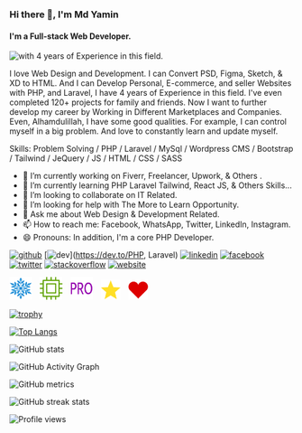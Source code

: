 ### Hi there 👋, I'm Md Yamin
#### I'm a Full-stack Web Developer.
![with 4 years of Experience in this field.](https://scontent.fdac138-1.fna.fbcdn.net/v/t39.30808-6/298612775_1032178847559134_5649362215551018172_n.jpg?stp=dst-jpg_p960x960&_nc_cat=111&ccb=1-7&_nc_sid=e3f864&_nc_ohc=NPU54zYpd3cAX-Xcasg&_nc_oc=AQmkFIseZlkfhBWYlpDPYWmF-HX61mgxoJpmPEhNrQ_v5x2q5OcmKrMa_iuFSPAOXOo&_nc_ht=scontent.fdac138-1.fna&oh=00_AT_6FmWdDMPdiQVCjuhVh4TX2nlQ7jNqR5mxsynOznh8sA&oe=63386489)

I love Web Design and Development. I can Convert PSD, Figma, Sketch, & XD to HTML. And I can Develop Personal, E-commerce, and seller Websites with PHP, and Laravel, I have 4 years of Experience in this field. I've even completed 120+ projects for family and friends. Now I want to further develop my career by Working in Different Marketplaces and Companies. Even, Alhamdulillah, I have some good qualities. For example, I can control myself in a big problem. And love to constantly learn and update myself.

Skills: Problem Solving / PHP / Laravel / MySql / Wordpress CMS / Bootstrap / Tailwind / JeQuery / JS / HTML / CSS / SASS

- 🔭 I’m currently working on Fiverr, Freelancer, Upwork, & Others . 
- 🌱 I’m currently learning PHP Laravel Tailwind, React JS, & Others Skills... 
- 👯 I’m looking to collaborate on IT Related. 
- 🤔 I’m looking for help with The More to Learn Opportunity.   
- 💬 Ask me about Web Design & Development Related. 
- 📫 How to reach me: Facebook, WhatsApp, Twitter, LinkedIn, Instagram.  
- 😄 Pronouns: In addition, I'm a core PHP Developer. 


[<img src='https://cdn.jsdelivr.net/npm/simple-icons@3.0.1/icons/github.svg' alt='github' height='40'>](https://github.com/activeyamin)  [<img src='https://cdn.jsdelivr.net/npm/simple-icons@3.0.1/icons/dev-dot-to.svg' alt='dev' height='40'>](https://dev.to/PHP, Laravel)  [<img src='https://cdn.jsdelivr.net/npm/simple-icons@3.0.1/icons/linkedin.svg' alt='linkedin' height='40'>](https://www.linkedin.com/in/https://www.linkedin.com/in/md-yamin-mia-98a294214//)  [<img src='https://cdn.jsdelivr.net/npm/simple-icons@3.0.1/icons/facebook.svg' alt='facebook' height='40'>](https://www.facebook.com/https://www.facebook.com/fullstackdeveloperyamin)  [<img src='https://cdn.jsdelivr.net/npm/simple-icons@3.0.1/icons/twitter.svg' alt='twitter' height='40'>](https://twitter.com/https://twitter.com/FDYaminMia)  [<img src='https://cdn.jsdelivr.net/npm/simple-icons@3.0.1/icons/stackoverflow.svg' alt='stackoverflow' height='40'>](https://stackoverflow.com/users/https://stackoverflow.com/users/edit/19706354)  [<img src='https://cdn.jsdelivr.net/npm/simple-icons@3.0.1/icons/icloud.svg' alt='website' height='40'>](https://activeyamin.github.io/Hookha/)  

[<a href='https://archiveprogram.github.com/'><img src='https://raw.githubusercontent.com/acervenky/animated-github-badges/master/assets/acbadge.gif' width='40' height='40'></a> <a href='https://docs.github.com/en/developers'><img src='https://raw.githubusercontent.com/acervenky/animated-github-badges/master/assets/devbadge.gif' width='40' height='40'></a> <a href='https://github.com/pricing'><img src='https://raw.githubusercontent.com/acervenky/animated-github-badges/master/assets/pro.gif' width='40' height='40'></a> <a href='https://stars.github.com/'><img src='https://raw.githubusercontent.com/acervenky/animated-github-badges/master/assets/starbadge.gif' width='35' height='35'></a> <a href='https://docs.github.com/en/github/supporting-the-open-source-community-with-github-sponsors'><img src='https://raw.githubusercontent.com/acervenky/animated-github-badges/master/assets/sponsorbadge.gif' width='35' height='35'></a> ](https://pixabay.com/photos/laptop-notebook-cellphone-computer-1839876/)

[![trophy](https://github-profile-trophy.vercel.app/?username=activeyamin)](https://github.com/ryo-ma/github-profile-trophy)

[![Top Langs](https://github-readme-stats.vercel.app/api/top-langs/?username=activeyamin)](https://github.com/anuraghazra/github-readme-stats)

![GitHub stats](https://github-readme-stats.vercel.app/api?username=activeyamin&show_icons=true&count_private=true)  

![GitHub Activity Graph](https://activity-graph.herokuapp.com/graph?username=activeyamin)  

![GitHub metrics](https://metrics.lecoq.io/activeyamin)  

![GitHub streak stats](https://github-readme-streak-stats.herokuapp.com/?user=activeyamin)  

![Profile views](https://gpvc.arturio.dev/activeyamin)  
